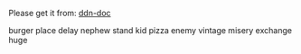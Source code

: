Please get it from: [ddn-doc](#) 

burger place delay nephew stand kid pizza enemy vintage misery exchange huge
